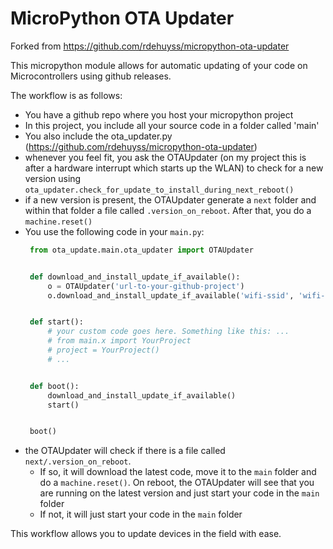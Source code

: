 # MicroPython OTA Updater

Forked from https://github.com/rdehuyss/micropython-ota-updater


This micropython module allows for automatic updating of your code on Microcontrollers using github releases.

The workflow is as follows:
* You have a github repo where you host your micropython project
* In this project, you include all your source code in a folder called 'main'
* You also include the ota_updater.py (https://github.com/rdehuyss/micropython-ota-updater)
* whenever you feel fit, you ask the OTAUpdater (on my project this is after a hardware interrupt which starts up the WLAN) to check for a new version using `ota_updater.check_for_update_to_install_during_next_reboot()`
* if a new version is present, the OTAUpdater generate a `next` folder and within that folder a file called `.version_on_reboot`. After that, you do a `machine.reset()`
* You use the following code in your `main.py`:
   ```python
    from ota_update.main.ota_updater import OTAUpdater


    def download_and_install_update_if_available():
        o = OTAUpdater('url-to-your-github-project')
        o.download_and_install_update_if_available('wifi-ssid', 'wifi-password')


    def start():
        # your custom code goes here. Something like this: ...
        # from main.x import YourProject
        # project = YourProject()
        # ...


    def boot():
        download_and_install_update_if_available()
        start()


    boot()
   ```
* the  OTAUpdater will check if there is a file called `next/.version_on_reboot`.
  * If so, it will download the latest code, move it to the `main` folder and do a `machine.reset()`. On reboot, the OTAUpdater will see that you are running on the latest version and just start your code in the `main` folder
  * If not, it will just start your code in the `main` folder

This workflow allows you to update devices in the field with ease. 